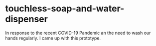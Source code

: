 # touchless-soap-and-water-dispenser
In response to the recent COVID-19 Pandemic an the need to wash our hands regularly. I came up with this prototype. 
